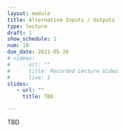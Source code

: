 ```yaml
---
layout: module
title: Alternative Inputs / Outputs
type: lecture
draft: 1
show_schedule: 1
num: 18
due_date: 2021-05-26
# videos: 
#    - url: ""
#      title: Recorded Lecture Video
#      live: 1
slides:
   - url: ""
     title: TBD

---
```


TBD
